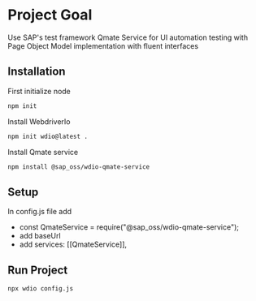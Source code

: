# Project Goal

Use SAP's test framework Qmate Service for UI automation testing with Page Object Model implementation with fluent interfaces

## Installation

First initialize node 

```bash
npm init
```

Install WebdriverIo

```bash
npm init wdio@latest .
```

Install Qmate service

```bash
npm install @sap_oss/wdio-qmate-service
```
## Setup

In config.js file add 
 * const QmateService = require("@sap_oss/wdio-qmate-service");
 * add baseUrl
 * add services: [[QmateService]],


## Run Project

```bash
npx wdio config.js
```
